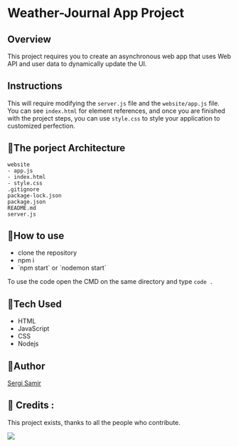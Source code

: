 # Weather-Journal App Project

## Overview

This project requires you to create an asynchronous web app that uses Web API and user data to dynamically update the UI.

## Instructions

This will require modifying the `server.js` file and the `website/app.js` file. You can see `index.html` for element references, and once you are finished with the project steps, you can use `style.css` to style your application to customized perfection.

<!-- ## Extras

If you are interested in testing your code as you go, you can use `tests.js` as a template for writing and running some basic tests for your code. -->


## 📌The porject Architecture

    website
    - app.js
    - index.html
    - style.css
    .gitignore
    package-lock.json
    package.json
    README.md
    server.js

## 📌How to use

<ul>
<li>clone the repository</li>
<li>npm i</li>
<li>`npm start` or `nodemon start`</li>
</ul>

To use the code open the CMD on the same directory and type
`code .`</p>

## 📌Tech Used

<p>
<ul>
<li>HTML</li>
<li>JavaScript</li>
<li>CSS</li>
<li>Nodejs</li>
</ul>
</p>

## 📌Author

[Sergi Samir](https://github.com/sergi-s/)

## 📌 Credits :

This project exists, thanks to all the people who contribute.

<a href="https://github.com/sergi-s/FWD-Weather-Journal/graphs/contributors">
  <img src="https://contrib.rocks/image?repo=sergi-s/FWD-Weather-Journal" />
</a>
